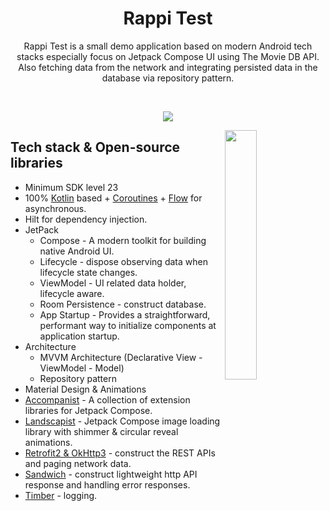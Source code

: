 <h1 align="center">Rappi Test</h1>

<p align="center">
Rappi Test is a small demo application based on modern Android tech stacks especially focus on Jetpack Compose UI using The Movie DB API. Also fetching data from the network and integrating persisted data in the database via repository pattern.
</p>
</br>

<p align="center">
<img src="/previews/preview2.png" />
</p>

<img src="/previews/preview0.gif" align="right" width="32%"/>

## Tech stack & Open-source libraries
- Minimum SDK level 23
- 100% [Kotlin](https://kotlinlang.org/) based + [Coroutines](https://github.com/Kotlin/kotlinx.coroutines) + [Flow](https://kotlin.github.io/kotlinx.coroutines/kotlinx-coroutines-core/kotlinx.coroutines.flow/) for asynchronous.
- Hilt for dependency injection.
- JetPack
  - Compose - A modern toolkit for building native Android UI.
  - Lifecycle - dispose observing data when lifecycle state changes.
  - ViewModel - UI related data holder, lifecycle aware.
  - Room Persistence - construct database.
  - App Startup - Provides a straightforward, performant way to initialize components at application startup.
- Architecture
  - MVVM Architecture (Declarative View - ViewModel - Model)
  - Repository pattern
- Material Design & Animations
- [Accompanist](https://github.com/google/accompanist) - A collection of extension libraries for Jetpack Compose.
- [Landscapist](https://github.com/skydoves/landscapist) - Jetpack Compose image loading library with shimmer & circular reveal animations.
- [Retrofit2 & OkHttp3](https://github.com/square/retrofit) - construct the REST APIs and paging network data.
- [Sandwich](https://github.com/skydoves/Sandwich) - construct lightweight http API response and handling error responses.
- [Timber](https://github.com/JakeWharton/timber) - logging.

